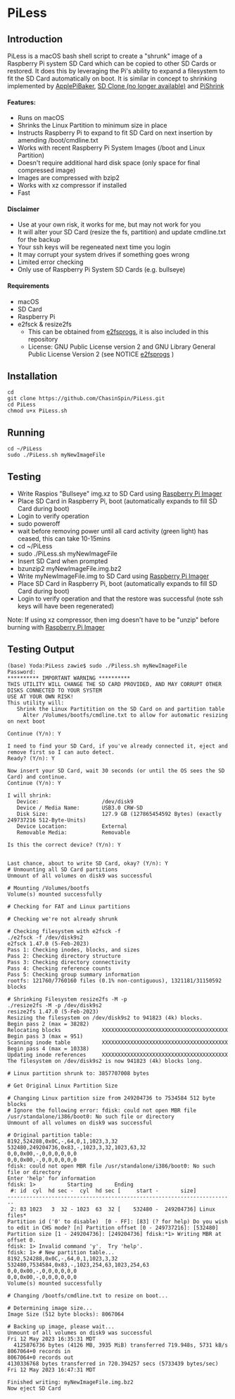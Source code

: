 # PiLess

## Introduction
PiLess is a macOS bash shell script to create a "shrunk" image of a Raspberry Pi system SD Card which can be copied to other SD Cards or restored. It does this by leveraging the Pi's ability to expand a filesystem to fit the SD Card automatically on boot.  It is similar in concept to shrinking implemented by [ApplePiBaker](https://www.tweaking4all.com/software/macosx-software/macosx-apple-pi-baker/), [SD Clone (no longer available)](https://twocanoes.com/products/) and [PiShrink](https://github.com/Drewsif/PiShrink)

#### Features:

* Runs on macOS
* Shrinks the Linux Partition to minimum size in place
* Instructs Raspberry Pi to expand to fit SD Card on next insertion by amending /boot/cmdline.txt
* Works with recent Raspberry Pi System Images (/boot and Linux Partition)
* Doesn't require additional hard disk space (only space for final compressed image)
* Images are compressed with bzip2
* Works with xz compressor if installed
* Fast

#### Disclaimer

* Use at your own risk, it works for me, but may not work for you
* It will alter your SD Card (resize the fs, partition) and update cmdline.txt for the backup
* Your ssh keys will be regeneated next time you login
* It may corrupt your system drives if something goes wrong
* Limited error checking
* Only use of Raspberry Pi System SD Cards (e.g. bullseye)

#### Requirements

* macOS
* SD Card
* Raspberry Pi
* e2fsck & resize2fs
	* This can be obtained from [e2fsprogs](https://sourceforge.net/projects/e2fsprogs/), it is also included in this repository
	* License: GNU Public License version 2 and GNU Library
General Public License Version 2 (see NOTICE [e2fsprogs](https://sourceforge.net/projects/) )



## Installation
	cd
	git clone https://github.com/ChasinSpin/PiLess.git
	cd PiLess
	chmod u+x PiLess.sh
	
	
## Running
	cd ~/PiLess
	sudo ./PiLess.sh myNewImageFile


## Testing

* Write Raspios "Bullseye" img.xz to SD Card using [Raspberry Pi Imager](https://www.raspberrypi.com/software/)
* Place SD Card in Raspberry Pi, boot (automatically expands to fill SD Card during boot)
* Login to verify operation
* sudo poweroff
* wait before removing power until all card activity (green light) has ceased, this can take 10-15mins
* cd ~/PiLess
* sudo ./PiLess.sh myNewImageFile
* Insert SD Card when prompted
* bzunzip2 myNewImageFile.img.bz2
* Write myNewImageFile.img to SD Card using [Raspberry Pi Imager](https://www.raspberrypi.com/software/)
* Place SD Card in Raspberry Pi, boot (automatically expands to fill SD Card during boot)
* Login to verify operation and that the restore was successful (note ssh keys will have been regenerated)

Note: If using xz compressor, then img doesn't have to be "unzip" before burning with [Raspberry Pi Imager](https://www.raspberrypi.com/software/)


## Testing Output

	(base) Yoda:PiLess zawie$ sudo ./Piless.sh myNewImageFile
	Password:
	********** IMPORTANT WARNING **********
	THIS UTILITY WILL CHANGE THE SD CARD PROVIDED, AND MAY CORRUPT OTHER DISKS CONNECTED TO YOUR SYSTEM
	USE AT YOUR OWN RISK!
	This utility will:
	   Shrink the Linux Partitition on the SD Card on and partition table
		 Alter /Volumes/bootfs/cmdline.txt to allow for automatic resizing on next boot
	
	Continue (Y/n): Y
	
	I need to find your SD Card, if you've already connected it, eject and remove first so I can auto detect.
	Ready? (Y/n): Y
	
	Now insert your SD Card, wait 30 seconds (or until the OS sees the SD Card) and continue.
	Continue (Y/n): Y
	
	I will shrink: 
	   Device:                    /dev/disk9
	   Device / Media Name:       USB3.0 CRW-SD
	   Disk Size:                 127.9 GB (127865454592 Bytes) (exactly 249737216 512-Byte-Units)
	   Device Location:           External
	   Removable Media:           Removable
	
	Is this the correct device? (Y/n): Y
	
	
	Last chance, about to write SD Card, okay? (Y/n): Y
	# Unmounting all SD Card partitions
	Unmount of all volumes on disk9 was successful
	
	# Mounting /Volumes/bootfs
	Volume(s) mounted successfully
	
	# Checking for FAT and Linux partitions
	
	# Checking we're not already shrunk
	
	# Checking filesystem with e2fsck -f
	./e2fsck -f /dev/disk9s2
	e2fsck 1.47.0 (5-Feb-2023)
	Pass 1: Checking inodes, blocks, and sizes
	Pass 2: Checking directory structure
	Pass 3: Checking directory connectivity
	Pass 4: Checking reference counts
	Pass 5: Checking group summary information
	rootfs: 121760/7760160 files (0.1% non-contiguous), 1321181/31150592 blocks
	
	# Shrinking Filesystem resize2fs -M -p
	./resize2fs -M -p /dev/disk9s2
	resize2fs 1.47.0 (5-Feb-2023)
	Resizing the filesystem on /dev/disk9s2 to 941823 (4k) blocks.
	Begin pass 2 (max = 38282)
	Relocating blocks             XXXXXXXXXXXXXXXXXXXXXXXXXXXXXXXXXXXXXXXX
	Begin pass 3 (max = 951)
	Scanning inode table          XXXXXXXXXXXXXXXXXXXXXXXXXXXXXXXXXXXXXXXX
	Begin pass 4 (max = 10338)
	Updating inode references     XXXXXXXXXXXXXXXXXXXXXXXXXXXXXXXXXXXXXXXX
	The filesystem on /dev/disk9s2 is now 941823 (4k) blocks long.
	
	# Linux partition shrunk to: 3857707008 bytes
	
	# Get Original Linux Partition Size
	
	# Changing Linux partition size from 249204736 to 7534584 512 byte blocks
	# Ignore the following error: fdisk: could not open MBR file /usr/standalone/i386/boot0: No such file or directory
	Unmount of all volumes on disk9 was successful
	
	# Original partition table:
	8192,524288,0x0C,-,64,0,1,1023,3,32
	532480,249204736,0x83,-,1023,3,32,1023,63,32
	0,0,0x00,-,0,0,0,0,0,0
	0,0,0x00,-,0,0,0,0,0,0
	fdisk: could not open MBR file /usr/standalone/i386/boot0: No such file or directory
	Enter 'help' for information
	fdisk: 1>          Starting       Ending
	 #: id  cyl  hd sec -  cyl  hd sec [     start -       size]
	------------------------------------------------------------------------
	 2: 83 1023   3  32 - 1023  63  32 [    532480 -  249204736] Linux files*
	Partition id ('0' to disable)  [0 - FF]: [83] (? for help) Do you wish to edit in CHS mode? [n] Partition offset [0 - 249737216]: [532480] Partition size [1 - 249204736]: [249204736] fdisk:*1> Writing MBR at offset 0.
	fdisk: 1> Invalid command 'y'.  Try 'help'.
	fdisk: 1> # New partition table...
	8192,524288,0x0C,-,64,0,1,1023,3,32
	532480,7534584,0x83,-,1023,254,63,1023,254,63
	0,0,0x00,-,0,0,0,0,0,0
	0,0,0x00,-,0,0,0,0,0,0
	Volume(s) mounted successfully
	
	# Changing /bootfs/cmdline.txt to resize on boot...
	
	# Determining image size...
	Image Size (512 byte blocks): 8067064
	
	# Backing up image, please wait...
	Unmount of all volumes on disk9 was successful
	Fri 12 May 2023 16:35:31 MDT
	  4125876736 bytes (4126 MB, 3935 MiB) transferred 719.948s, 5731 kB/s
	8067064+0 records in
	8067064+0 records out
	4130336768 bytes transferred in 720.394257 secs (5733439 bytes/sec)
	Fri 12 May 2023 16:47:31 MDT
	
	Finished writing: myNewImageFile.img.bz2
	Now eject SD Card
